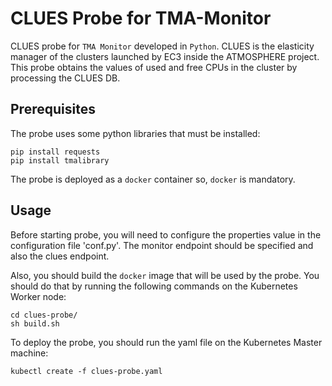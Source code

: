 # CLUES Probe for TMA-Monitor

CLUES probe for `TMA Monitor` developed in `Python`. CLUES is the elasticity manager of the clusters launched by EC3 inside the ATMOSPHERE project. This probe obtains the values of used and free CPUs in the cluster by processing the CLUES DB.


## Prerequisites
The probe uses some python libraries that must be installed:

``` 
pip install requests
pip install tmalibrary
```

The probe is deployed as a `docker` container so, `docker` is mandatory. 

## Usage

Before starting probe, you will need to configure the properties value in the configuration file 'conf.py'. The monitor endpoint should be specified and also the clues endpoint.

Also, you should build the `docker` image that will be used by the probe. You should do that by running the following commands on the Kubernetes Worker node:

```
cd clues-probe/
sh build.sh
```

To deploy the probe, you should run the yaml file on the Kubernetes Master machine:

```
kubectl create -f clues-probe.yaml
```
